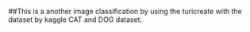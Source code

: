 ##This is a another image classification by using the turicreate with    the dataset by kaggle CAT and DOG dataset.
